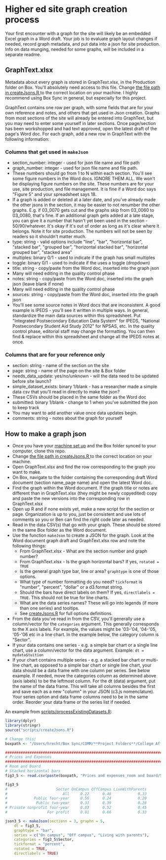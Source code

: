 # Higher ed site graph creation process

Your first encounter with a graph for the site will likely be an embedded Excel graph in a Word draft. Your job is to evaluate graph layout changes if needed, record graph metadata, and put data into a json for site production. Info on data munging, needed for some graphs, will be included in a separate readme.

## GraphText.xlsx
Metadata about every graph is stored in GraphText.xlsx, in the Production folder on Box. You'll absolutely need access to this file. Change [the file path in createJsons.R ](https://github.com/UrbanInstitute/ed-data/blob/master/scripts/createJsons.R#L9) to the correct location on your machine. I highly recommend using Box Sync in general, but especially for this project.

GraphText contains one row per graph, with some fields that are for your own reference and notes, and others that get used in Json creation. Graphs from most sections of the site will already be entered into GraphText, but you may need to enter some yourself in later sections. Once page/section has been workshopped and had text approved, open the latest draft of the page's Word doc. For each graph, add a new row in GraphText with the following information:

### Columns that get used in `makeJson`
* section_number: integer - used for json file name and file path
* graph_number: integer - used for json file name and file path.
 * These numbers should go from 1 to N within each section. You'll see some figure numbers in the Word docs. IGNORE THEM ALL. We won't be displaying figure numbers on the site. These numbers are for your use, site production, and file management. It is fine if a Word doc says "Figure 5" and your spreadsheet says 18.
 * If a graph is added or deleted at a later date, and you've already made the other jsons in the section, it may be easier to not renumber the other graphs. E.g. if 03_0070 gets cut and the graphs skip from 03_0060 to 03_0080, that's fine. If an additional graph gets added at a late stage, you can give it a number that hasn't yet been used in the section - 50/90/whatever. It's okay if it's out of order as long as it's clear where it belongs. Note it for site production. The numbers will not be seen by readers so it shouldn't matter much.
* type: string - valid options include "line", "bar", "horizontal bar", "stacked bar", "grouped bar", "horizontal stacked bar", "horizontal grouped bar", "stacked area"
* multiples: binary 0/1 - used to indicate if the graph has small multiples
* toggle: binary 0/1 - used to indicate if the uses a toggle (dropdown)
* title: string - copy/paste from the Word doc, inserted into the graph json
 * Many will need editing in the quality control phase
* notes: string - copy/paste from the Word doc, inserted into the graph json (leave blank if none)
 * Many will need editing in the quality control phase
* sources: string - copy/paste from the Word doc, inserted into the graph json
 * You'll see some source notes in Word docs that are inconsistent. A good example is IPEDS - you'll see it written in multiple ways. In general, standardize the main data sources within this spreadsheet. Put "Integrated Postsecondary Education Data System" for IPEDS, "National Postsecondary Student Aid Study 2012" for NPSAS, etc. In the quality control phase, editorial staff may change the formatting. You can then find & replace within this spreadsheet and change all the IPEDS notes at once.

### Columns that are for your reference only
* section: string - name of the section on the site
* page: string - name of the page on the site & Box folder
* needs_data_update: yes/no/unknown - will the data need to be updated before site launch?
* simple_dataset_exists: binary 1/blank - has a researcher made a simple data csv that you'll read in directly to make the json?
 * These CSVs should be placed in the same folder as the Word doc
* submitted: binary 1/blank - change to 1 when you've submitted the json to keep track
 * You may want to add another value once data updates begin.
* comments: string - notes about the graph for yourself

## How to make a graph json
* Once you have your [machine set up](setup.md) and the Box folder synced to your computer, clone this repo.
* Change [the file path in createJsons.R ](https://github.com/UrbanInstitute/ed-data/blob/master/scripts/createJsons.R#L9) to the correct location on your machine.
* Open GraphText.xlsx and find the row corresponding to the graph you want to make.
* On Box, navigate to the folder containing the corresponding draft Word document (section name_page name) and open the latest Word doc.
* Find the graph within the Word document. If the graph title or notes are different than in GraphText.xlsx (they might be newly copyedited) copy and paste the new versions into the corresponding row in GraphText.xlsx
* Open up R and if none exists yet, make a new script for the section or page. Organization is up to you, just be consistent and use lots of comments so you or Ben can find the right code later as needed.
* Read in the data CSV(s) that go with your graph. These should be stored in the same Box folder as the Word document.
* Use the function `makeJson` to create a JSON for the graph. Look at the Word document graph draft and GraphText.xlsx row and note the following things:
	* From GraphText.xlsx - What are the section number and graph number? 
	* From GraphText.xlsx - Is the graph horizontal bars? If yes, `rotated = TRUE`
	* Is the general graph type bar, line or area? `graphtype` is one of those options.
	* What type of number formatting do you need? `tickformat` is "number", "percent", "dollar" or a d3.format string.
	* Should the bars have direct labels on them? If yes, `directlabels = TRUE`. This should not be true for line charts.
	* What are the data series names? These will go into legends (if more than one series) and tooltips.
	* See [createJsons.R](https://github.com/UrbanInstitute/ed-data/blob/master/scripts/createJsons.R) for full options definitions.
* From the data you've read in from the CSV, you'll generally use a column/vector for the `categories` argument. This generally corresponds to the X axis labels. For example, the values might be '03-'04, '04-'05, '05-'06 etc in a line chart. In the example below, the category column is "Sector".
* If your data contains one series - e.g. a simple bar chart or a single line chart, use a column/vector for the data argument. Example: `dt = mydata$tuition`
* If your chart contains multiple series - e.g. a stacked bar chart or multi-line chart, as opposed to a simple bar chart or single line chart, your data should be a data frame with one column per series. See below example. If needed, move the categories column as determined above (axis labels) to be the leftmost column. For the dt (data) argument, put the name of the data frame. This will take all columns besides the first and save each as a new "column" in your JSON (c3.js nomenclature). Your series option and data frame columns need to be in the same order. Reorder your data frame or the series list if needed.


An example from [scripts/processExistingDatasets.R](scripts/processExistingDatasets.R):
```R
library(dplyr)
library(stringr)
source("scripts/createJsons.R")

# Change this!
boxpath <- "/Users/hrecht/Box Sync/COMM/**Project Folders**/College Affordability (Lumina) Project/**Production/"

########################################################################################################
# Prices and Expenses
########################################################################################################
# Room and Board
# Stacked horizontal bars
fig3_5 <- read.csv(paste(boxpath, "Prices and expenses_room and board/Section3_LivingArrangementofFTUG.csv", sep = ""), stringsAsFactors = F)

fig3_5
#                      Sector OnCampus OffCampus LiveWithParents
#                         All     0.22      0.46            0.33
#            Public four-year     0.56      0.24            0.20
#             Public two-year     0.33      0.39            0.28
# Private nonprofit four-year     0.03      0.52            0.45
#                  For profit     0.01      0.66            0.33

json3_5 <- makeJson(sectionn = 3, graphn = 5, 
	dt = fig3_5, 
	graphtype = "bar", 
	series = c("On campus", "Off campus", "Living with parents"), 
	categories = fig3_5$Sector, 
	tickformat = "percent", 
	rotated = TRUE, 
	directlabels = TRUE)
```